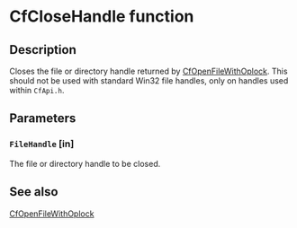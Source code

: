 # CfCloseHandle function

## Description

Closes the file or directory handle returned by [CfOpenFileWithOplock](https://learn.microsoft.com/windows/win32/api/cfapi/nf-cfapi-cfopenfilewithoplock). This should not be used with standard Win32 file handles, only on handles used within `CfApi.h`.

## Parameters

### `FileHandle` [in]

The file or directory handle to be closed.

## See also

[CfOpenFileWithOplock](https://learn.microsoft.com/windows/win32/api/cfapi/nf-cfapi-cfopenfilewithoplock)